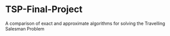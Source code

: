 # TSP-Final-Project
A comparison of exact and approximate algorithms for solving the Travelling Salesman Problem
